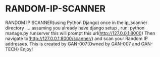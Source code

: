 # RANDOM-IP-SCANNER
RANDOM IP SCANNER(using Python Django)
once in the ip_scanner directory ....
assuming you already have django setup , 
run:  python manage.py runserver
this will prompt this url(http://127.0.0.1:8000)
Then navigate to(http://127.0.0.1:8000/scanner/)  and scan your Random IP addresses.
This is created by GAN-007(Owned by GAN-007 and GAN-TECH)
Enjoy!
